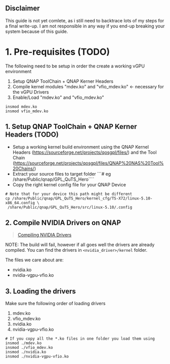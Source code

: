 ## Disclaimer
This guide is not yet comlete, as i still need to backtrace lots of my steps for a final write-up.
I am not responsible in any way if you end-up breaking your system because of this guide.

# 1. Pre-requisites (TODO)
The following need to be setup in order the create a working vGPU environment
1. Setup QNAP ToolChain + QNAP Kerner Headers
2. Compile kernel modules "mdev.ko" and "vfio_mdev.ko" <- necessary for the vGPU Drivers
3. Enable/Load "mdev.ko" and "vfio_mdev.ko"
```
insmod mdev.ko
insmod vfio_mdev.ko
```

## 1. Setup QNAP ToolChain + QNAP Kerner Headers (TODO)
- Setup a working kernel build environment using the QNAP Kernel Headers (https://sourceforge.net/projects/qosgpl/files/) and the Tool Chain (https://sourceforge.net/projects/qosgpl/files/QNAP%20NAS%20Tool%20Chains/)
- Extract your source files to target folder
```# eg /share/Public/qnap/GPL_QuTS_Hero````
- Copy the right kernel config file for your QNAP Device
```
# Note that for your device this path might be different
cp /share/Public/qnap/GPL_QuTS_Hero/kernel_cfg/TS-X72/linux-5.10-x86_64.config \
 /share/Public/qnap/GPL_QuTS_Hero/src/linux-5.10/.config
```

## 2. Compile NVIDIA Drivers on QNAP

> [Compiling NVIDIA Drivers](./Compile-NVIDIA-Drivers.md)

NOTE: The build will fail, however if all goes well the drivers are already compiled.
You can find the drivers in ```<nvidia_driver>/kernel``` folder.

The files we care about are:

* nvidia.ko
* nvidia-vgpu-vfio.ko

## 3. Loading the drivers

Make sure the following order of loading drivers

1. mdev.ko
2. vfio_mdev.ko
3. nvidia.ko
4. nvidia-vgpu-vfio.ko

```
# If you copy all the *.ko files in one folder you load them using
insmod ./mdev.ko
insmod ./vfio_mdev.ko
insmod ./nvidia.ko
insmod ./nvidia-vgpu-vfio.ko
```


